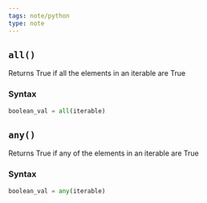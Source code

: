 ```yaml
---
tags: note/python
type: note
---
```

## `all()`
Returns True if all the elements in an iterable are True
### Syntax
```python
boolean_val = all(iterable)
```
## `any()`
Returns True if any of the elements in an iterable are True
### Syntax
```python
boolean_val = any(iterable)
```